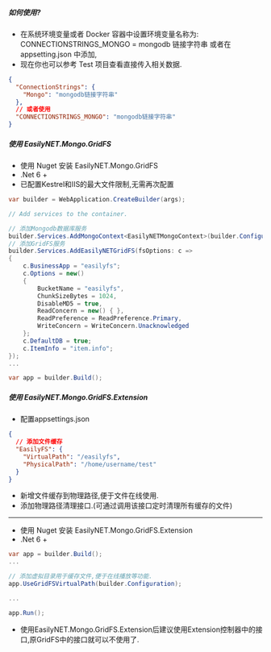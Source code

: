 ##### 如何使用?

- 在系统环境变量或者 Docker 容器中设置环境变量名称为: CONNECTIONSTRINGS_MONGO = mongodb 链接字符串 或者在
  appsetting.json 中添加,
- 现在你也可以参考 Test 项目查看直接传入相关数据.

```json
{
  "ConnectionStrings": {
    "Mongo": "mongodb链接字符串"
  },
  // 或者使用
  "CONNECTIONSTRINGS_MONGO": "mongodb链接字符串"
}
```

##### 使用 EasilyNET.Mongo.GridFS

- 使用 Nuget 安装 EasilyNET.Mongo.GridFS
- .Net 6 +
- 已配置Kestrel和IIS的最大文件限制,无需再次配置

```csharp
var builder = WebApplication.CreateBuilder(args);

// Add services to the container.

// 添加Mongodb数据库服务
builder.Services.AddMongoContext<EasilyNETMongoContext>(builder.Configuration);
// 添加GridFS服务
builder.Services.AddEasilyNETGridFS(fsOptions: c =>
{
    c.BusinessApp = "easilyfs";
    c.Options = new()
    {
        BucketName = "easilyfs",
        ChunkSizeBytes = 1024,
        DisableMD5 = true,
        ReadConcern = new() { },
        ReadPreference = ReadPreference.Primary,
        WriteConcern = WriteConcern.Unacknowledged
    };
    c.DefaultDB = true;
    c.ItemInfo = "item.info";
});
...

var app = builder.Build();
```

##### 使用 EasilyNET.Mongo.GridFS.Extension

- 配置appsettings.json

```json
{
  // 添加文件缓存
  "EasilyFS": {
    "VirtualPath": "/easilyfs",
    "PhysicalPath": "/home/username/test"
  }
}
```

- 新增文件缓存到物理路径,便于文件在线使用.
- 添加物理路径清理接口.(可通过调用该接口定时清理所有缓存的文件)

---

- 使用 Nuget 安装 EasilyNET.Mongo.GridFS.Extension
- .Net 6 +

```csharp
var app = builder.Build();
...

// 添加虚拟目录用于缓存文件,便于在线播放等功能.
app.UseGridFSVirtualPath(builder.Configuration);

...

app.Run();
```

- 使用EasilyNET.Mongo.GridFS.Extension后建议使用Extension控制器中的接口,原GridFS中的接口就可以不使用了.